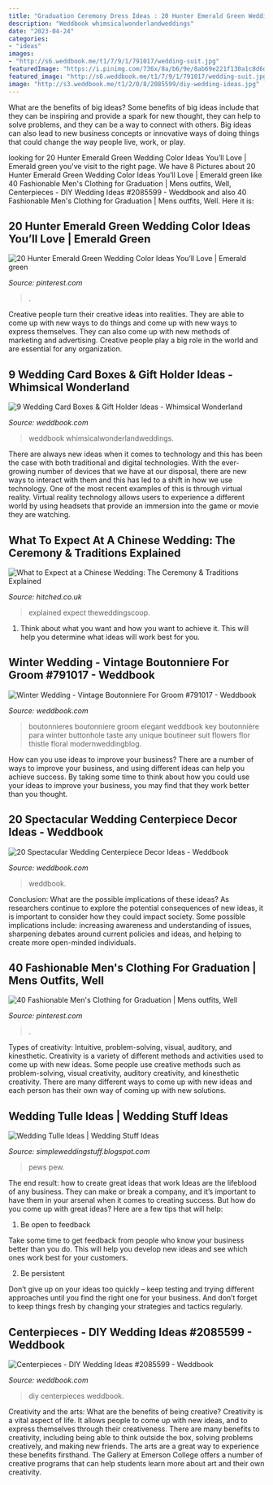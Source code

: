 ```yaml
---
title: "Graduation Ceremony Dress Ideas : 20 Hunter Emerald Green Wedding Color Ideas You’ll Love"
description: "Weddbook whimsicalwonderlandweddings"
date: "2023-04-24"
categories:
- "ideas"
images:
- "http://s6.weddbook.me/t1/7/9/1/791017/wedding-suit.jpg"
featuredImage: "https://i.pinimg.com/736x/8a/b6/9e/8ab69e221f130a1c8d6d1400a691f867.jpg"
featured_image: "http://s6.weddbook.me/t1/7/9/1/791017/wedding-suit.jpg"
image: "http://s3.weddbook.me/t1/2/0/8/2085599/diy-wedding-ideas.jpg"
---
```



What are the benefits of big ideas?
Some benefits of big ideas include that they can be inspiring and provide a spark for new thought, they can help to solve problems, and they can be a way to connect with others. Big ideas can also lead to new business concepts or innovative ways of doing things that could change the way people live, work, or play.

	

		
looking for 20 Hunter Emerald Green Wedding Color Ideas You’ll Love | Emerald green you've visit to the right page. We have 8 Pictures about 20 Hunter Emerald Green Wedding Color Ideas You’ll Love | Emerald green like 40 Fashionable Men&#039;s Clothing for Graduation | Mens outfits, Well, Centerpieces - DIY Wedding Ideas #2085599 - Weddbook and also 40 Fashionable Men&#039;s Clothing for Graduation | Mens outfits, Well. Here it is:
		
    
## 20 Hunter Emerald Green Wedding Color Ideas You’ll Love | Emerald Green

<img loading=lazy src="https://i.pinimg.com/736x/8a/b6/9e/8ab69e221f130a1c8d6d1400a691f867.jpg" onerror="this.onerror=null;this.src='https://tse4.mm.bing.net/th?id=OIP.dCIo9lvWnFPieZr1dxmp5wHaLH&amp;pid=15.1';" alt="20 Hunter Emerald Green Wedding Color Ideas You’ll Love | Emerald green">

_Source: pinterest.com_

>. 

	

Creative people turn their creative ideas into realities. They are able to come up with new ways to do things and come up with new ways to express themselves. They can also come up with new methods of marketing and advertising. Creative people play a big role in the world and are essential for any organization.

    
## 9 Wedding Card Boxes &amp; Gift Holder Ideas - Whimsical Wonderland

<img loading=lazy src="http://s3.weddbook.com/t1/2/4/5/2452836/9-wedding-card-boxes-gift-holder-ideas-whimsical-wonderland.jpg" onerror="this.onerror=null;this.src='https://tse4.mm.bing.net/th?id=OIP.enLdoo2jj5QbzHGMgE7d5QHaLH&amp;pid=15.1';" alt="9 Wedding Card Boxes &amp; Gift Holder Ideas - Whimsical Wonderland">

_Source: weddbook.com_

>weddbook whimsicalwonderlandweddings. 

	

There are always new ideas when it comes to technology and this has been the case with both traditional and digital technologies. With the ever-growing number of devices that we have at our disposal, there are new ways to interact with them and this has led to a shift in how we use technology. One of the most recent examples of this is through virtual reality. Virtual reality technology allows users to experience a different world by using headsets that provide an immersion into the game or movie they are watching.

    
## What To Expect At A Chinese Wedding: The Ceremony &amp; Traditions Explained

<img loading=lazy src="https://cdn0.hitched.co.uk/articles/images/5/4/1/4/img_74145/ce16dac20c0d8067ac7da9898b3086e0.jpg" onerror="this.onerror=null;this.src='https://tse3.mm.bing.net/th?id=OIP.n8rvterIQzAKLdTUhPdiSwHaKy&amp;pid=15.1';" alt="What to Expect at a Chinese Wedding: The Ceremony &amp; Traditions Explained">

_Source: hitched.co.uk_

>explained expect theweddingscoop. 

	

1. Think about what you want and how you want to achieve it. This will help you determine what ideas will work best for you. 

    
## Winter Wedding - Vintage Boutonniere For Groom #791017 - Weddbook

<img loading=lazy src="http://s6.weddbook.me/t1/7/9/1/791017/wedding-suit.jpg" onerror="this.onerror=null;this.src='https://tse1.mm.bing.net/th?id=OIP.Yx2o7_ghJkgNa1mTLpzckQHaLH&amp;pid=15.1';" alt="Winter Wedding - Vintage Boutonniere For Groom #791017 - Weddbook">

_Source: weddbook.com_

>boutonnieres boutonniere groom elegant weddbook key boutonnière para winter buttonhole taste any unique boutineer suit flowers flor thistle floral modernweddingblog. 

	

How can you use ideas to improve your business?
There are a number of ways to improve your business, and using different ideas can help you achieve success. By taking some time to think about how you could use your ideas to improve your business, you may find that they work better than you thought.

    
## 20 Spectacular Wedding Centerpiece Decor Ideas - Weddbook

<img loading=lazy src="http://s3.weddbook.com/t1/1/9/6/1969469/20-spectacular-wedding-centerpiece-decor-ideas.jpg" onerror="this.onerror=null;this.src='https://tse1.mm.bing.net/th?id=OIP.soT2PnBVz0qtiDORsRCM9gHaM2&amp;pid=15.1';" alt="20 Spectacular Wedding Centerpiece Decor Ideas - Weddbook">

_Source: weddbook.com_

>weddbook. 

	

Conclusion: What are the possible implications of these ideas?
As researchers continue to explore the potential consequences of new ideas, it is important to consider how they could impact society. Some possible implications include: increasing awareness and understanding of issues, sharpening debates around current policies and ideas, and helping to create more open-minded individuals.

    
## 40 Fashionable Men&#039;s Clothing For Graduation | Mens Outfits, Well

<img loading=lazy src="https://i.pinimg.com/736x/39/75/43/397543224b268dc364cb74288294426f.jpg" onerror="this.onerror=null;this.src='https://tse3.mm.bing.net/th?id=OIP.VJsfZEnhk2ccO2v3oeafgQHaJ3&amp;pid=15.1';" alt="40 Fashionable Men&#039;s Clothing for Graduation | Mens outfits, Well">

_Source: pinterest.com_

>. 

	

Types of creativity: Intuitive, problem-solving, visual, auditory, and kinesthetic.
Creativity is a variety of different methods and activities used to come up with new ideas. Some people use creative methods such as problem-solving, visual creativity, auditory creativity, and kinesthetic creativity. There are many different ways to come up with new ideas and each person has their own way of coming up with new solutions.

    
## Wedding Tulle Ideas | Wedding Stuff Ideas

<img loading=lazy src="http://2.bp.blogspot.com/-rRM5mT7uoXE/UtSDQ6LmffI/AAAAAAAABGY/gmTD6ZycCBk/s1600/wedding-tulle-ideas-5.jpg" onerror="this.onerror=null;this.src='https://tse3.mm.bing.net/th?id=OIP.Dwv_vWWcFNbDtufJs6G33gHaLH&amp;pid=15.1';" alt="Wedding Tulle Ideas | Wedding Stuff Ideas">

_Source: simpleweddingstuff.blogspot.com_

>pews pew. 

	

The end result: how to create great ideas that work
Ideas are the lifeblood of any business. They can make or break a company, and it’s important to have them in your arsenal when it comes to creating success. But how do you come up with great ideas? Here are a few tips that will help:
1. Be open to feedback

Take some time to get feedback from people who know your business better than you do. This will help you develop new ideas and see which ones work best for your customers.

2. Be persistent

Don’t give up on your ideas too quickly – keep testing and trying different approaches until you find the right one for your business. And don’t forget to keep things fresh by changing your strategies and tactics regularly.

    
## Centerpieces - DIY Wedding Ideas #2085599 - Weddbook

<img loading=lazy src="http://s3.weddbook.me/t1/2/0/8/2085599/diy-wedding-ideas.jpg" onerror="this.onerror=null;this.src='https://tse2.mm.bing.net/th?id=OIP.moVyFHBrvh65Wyk8OzjoQwHaLH&amp;pid=15.1';" alt="Centerpieces - DIY Wedding Ideas #2085599 - Weddbook">

_Source: weddbook.com_

>diy centerpieces weddbook. 

	

Creativity and the arts: What are the benefits of being creative?
Creativity is a vital aspect of life. It allows people to come up with new ideas, and to express themselves through their creativeness. There are many benefits to creativity, including being able to think outside the box, solving problems creatively, and making new friends. The arts are a great way to experience these benefits firsthand. The Gallery at Emerson College offers a number of creative programs that can help students learn more about art and their own creativity.

